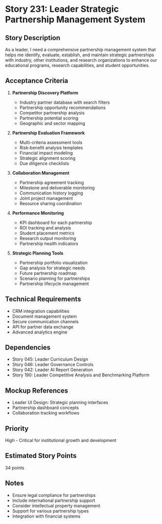 # Story 231: Leader Strategic Partnership Management System

## Story Description
As a leader, I need a comprehensive partnership management system that helps me identify, evaluate, establish, and maintain strategic partnerships with industry, other institutions, and research organizations to enhance our educational programs, research capabilities, and student opportunities.

## Acceptance Criteria
1. **Partnership Discovery Platform**
   - Industry partner database with search filters
   - Partnership opportunity recommendations
   - Competitor partnership analysis
   - Partnership potential scoring
   - Geographic and sector mapping

2. **Partnership Evaluation Framework**
   - Multi-criteria assessment tools
   - Risk-benefit analysis templates
   - Financial impact modeling
   - Strategic alignment scoring
   - Due diligence checklists

3. **Collaboration Management**
   - Partnership agreement tracking
   - Milestone and deliverable monitoring
   - Communication history logging
   - Joint project management
   - Resource sharing coordination

4. **Performance Monitoring**
   - KPI dashboard for each partnership
   - ROI tracking and analysis
   - Student placement metrics
   - Research output monitoring
   - Partnership health indicators

5. **Strategic Planning Tools**
   - Partnership portfolio visualization
   - Gap analysis for strategic needs
   - Future partnership roadmap
   - Scenario planning for partnerships
   - Partnership lifecycle management

## Technical Requirements
- CRM integration capabilities
- Document management system
- Secure communication channels
- API for partner data exchange
- Advanced analytics engine

## Dependencies
- Story 045: Leader Curriculum Design
- Story 046: Leader Governance Controls
- Story 042: Leader AI Report Generation
- Story 190: Leader Competitive Analysis and Benchmarking Platform

## Mockup References
- Leader UI Design: Strategic planning interfaces
- Partnership dashboard concepts
- Collaboration tracking workflows

## Priority
High - Critical for institutional growth and development

## Estimated Story Points
34 points

## Notes
- Ensure legal compliance for partnerships
- Include international partnership support
- Consider intellectual property management
- Support for various partnership types
- Integration with financial systems